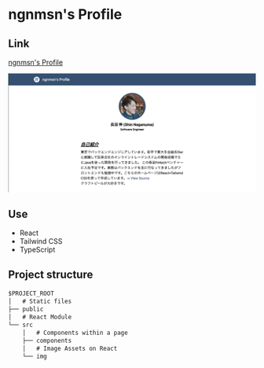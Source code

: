 # ngnmsn's Profile

## Link

[ngnmsn's Profile](https://ngnmsn.github.io/myprofile/)

![ScreenShot](./doc/screenshot.png)

## Use

- React
- Tailwind CSS
- TypeScript

## Project structure

```
$PROJECT_ROOT
│   # Static files
├── public
│   # React Module
└── src
    │   # Components within a page
    ├── components
    │   # Image Assets on React
    └── img
```